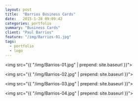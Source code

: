 ```yaml
---
layout: post
title:  "Barrios Business Cards"
date:   2015-1-28 09:09:42
categories: portfolio
summary: "Business Cards"
client: "Paul Barrios"
feature: "/img/Barrios-01.jpg"
tags: 
  - portfolio
  - logo
---
```


<img src="{{ "/img/Barrios-01.jpg" | prepend: site.baseurl }}">

<img src="{{ "/img/Barrios-02.jpg" | prepend: site.baseurl }}">

<img src="{{ "/img/Barrios-03.jpg" | prepend: site.baseurl }}">

<img src="{{ "/img/Barrios-04.jpg" | prepend: site.baseurl }}">